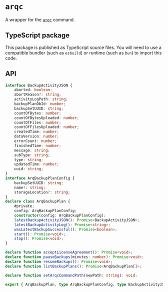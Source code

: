 # `arqc`

A wrapper for the [`arqc`](https://www.arqbackup.com/documentation/arq7/English.lproj/arqc.html) command.

## TypeScript package

This package is published as TypeScript source files. You will need to use a compatible bundler (such as `esbuild`) or runtime (such as `bun`) to import this code.

## API

````ts
interface BackupActivityJSON {
    aborted: boolean;
    abortReason?: string;
    activityLogPath: string;
    backupPlanDbId: number;
    backupSetUUID: string;
    countOfBytes: number;
    countOfBytesUploaded: number;
    countOfFiles: number;
    countOfFilesUploaded: number;
    createdTime: number;
    dataVersion: number;
    errorCount: number;
    finishedTime: number;
    message: string;
    subType: string;
    type: string;
    updatedTime: number;
    uuid: string;
}
interface ArqBackupPlanConfig {
    backupSetUUID: string;
    name?: string;
    storageLocation?: string;
}
declare class ArqBackupPlan {
    #private;
    config: ArqBackupPlanConfig;
    constructor(config: ArqBackupPlanConfig);
    latestBackupActivityJSON(): Promise<BackupActivityJSON>;
    latestBackupActivityLog(): Promise<string>;
    wasLatestBackupSuccessful(): Promise<boolean>;
    start(): Promise<void>;
    stop(): Promise<void>;
}

declare function acceptLicenseAgreement(): Promise<void>;
declare function pauseBackups(minutes: number): Promise<void>;
declare function resumeBackups(): Promise<void>;
declare function listBackupPlans(): Promise<ArqBackupPlan[]>;

declare function setArqcCommandPath(newPath: string): void;

export { ArqBackupPlan, type ArqBackupPlanConfig, type BackupActivityJSON, acceptLicenseAgreement, listBackupPlans, pauseBackups, resumeBackups, setArqcCommandPath };
````
